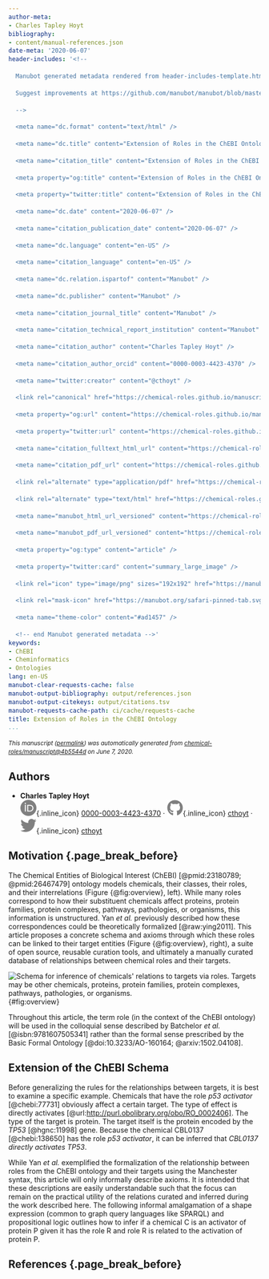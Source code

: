 ```yaml
---
author-meta:
- Charles Tapley Hoyt
bibliography:
- content/manual-references.json
date-meta: '2020-06-07'
header-includes: '<!--

  Manubot generated metadata rendered from header-includes-template.html.

  Suggest improvements at https://github.com/manubot/manubot/blob/master/manubot/process/header-includes-template.html

  -->

  <meta name="dc.format" content="text/html" />

  <meta name="dc.title" content="Extension of Roles in the ChEBI Ontology" />

  <meta name="citation_title" content="Extension of Roles in the ChEBI Ontology" />

  <meta property="og:title" content="Extension of Roles in the ChEBI Ontology" />

  <meta property="twitter:title" content="Extension of Roles in the ChEBI Ontology" />

  <meta name="dc.date" content="2020-06-07" />

  <meta name="citation_publication_date" content="2020-06-07" />

  <meta name="dc.language" content="en-US" />

  <meta name="citation_language" content="en-US" />

  <meta name="dc.relation.ispartof" content="Manubot" />

  <meta name="dc.publisher" content="Manubot" />

  <meta name="citation_journal_title" content="Manubot" />

  <meta name="citation_technical_report_institution" content="Manubot" />

  <meta name="citation_author" content="Charles Tapley Hoyt" />

  <meta name="citation_author_orcid" content="0000-0003-4423-4370" />

  <meta name="twitter:creator" content="@cthoyt" />

  <link rel="canonical" href="https://chemical-roles.github.io/manuscript/" />

  <meta property="og:url" content="https://chemical-roles.github.io/manuscript/" />

  <meta property="twitter:url" content="https://chemical-roles.github.io/manuscript/" />

  <meta name="citation_fulltext_html_url" content="https://chemical-roles.github.io/manuscript/" />

  <meta name="citation_pdf_url" content="https://chemical-roles.github.io/manuscript/manuscript.pdf" />

  <link rel="alternate" type="application/pdf" href="https://chemical-roles.github.io/manuscript/manuscript.pdf" />

  <link rel="alternate" type="text/html" href="https://chemical-roles.github.io/manuscript/v/4b5544dba2bb2f36728a31b744fc3f2001a48e76/" />

  <meta name="manubot_html_url_versioned" content="https://chemical-roles.github.io/manuscript/v/4b5544dba2bb2f36728a31b744fc3f2001a48e76/" />

  <meta name="manubot_pdf_url_versioned" content="https://chemical-roles.github.io/manuscript/v/4b5544dba2bb2f36728a31b744fc3f2001a48e76/manuscript.pdf" />

  <meta property="og:type" content="article" />

  <meta property="twitter:card" content="summary_large_image" />

  <link rel="icon" type="image/png" sizes="192x192" href="https://manubot.org/favicon-192x192.png" />

  <link rel="mask-icon" href="https://manubot.org/safari-pinned-tab.svg" color="#ad1457" />

  <meta name="theme-color" content="#ad1457" />

  <!-- end Manubot generated metadata -->'
keywords:
- ChEBI
- Cheminformatics
- Ontologies
lang: en-US
manubot-clear-requests-cache: false
manubot-output-bibliography: output/references.json
manubot-output-citekeys: output/citations.tsv
manubot-requests-cache-path: ci/cache/requests-cache
title: Extension of Roles in the ChEBI Ontology
...
```







<small><em>
This manuscript
([permalink](https://chemical-roles.github.io/manuscript/v/4b5544dba2bb2f36728a31b744fc3f2001a48e76/))
was automatically generated
from [chemical-roles/manuscript@4b5544d](https://github.com/chemical-roles/manuscript/tree/4b5544dba2bb2f36728a31b744fc3f2001a48e76)
on June 7, 2020.
</em></small>

## Authors



+ **Charles Tapley Hoyt**<br>
    ![ORCID icon](images/orcid.svg){.inline_icon}
    [0000-0003-4423-4370](https://orcid.org/0000-0003-4423-4370)
    · ![GitHub icon](images/github.svg){.inline_icon}
    [cthoyt](https://github.com/cthoyt)
    · ![Twitter icon](images/twitter.svg){.inline_icon}
    [cthoyt](https://twitter.com/cthoyt)<br>
  <small>
  </small>



## Motivation {.page_break_before}

The Chemical Entities of Biological Interest (ChEBI) [@pmid:23180789; @pmid:26467479] ontology models chemicals, their classes,
their roles, and their interrelations (Figure {@fig:overview}, left). While many roles correspond to how their
substituent chemicals affect proteins, protein families, protein complexes, pathways, pathologies, or organisms, this
information is unstructured. Yan *et al.* previously described how these correspondences could be theoretically
formalized [@raw:ying2011]. This article proposes a concrete schema and axioms through which these roles can be linked to their target
entities (Figure {@fig:overview}, right), a suite of open source, reusable curation tools, and ultimately a manually
curated database of relationships between chemical roles and their targets. 

![Schema for inference of chemicals' relations to targets via roles.
Targets may be other chemicals, proteins, protein families, protein
complexes, pathways, pathologies, or organisms.](images/overview.svg){#fig:overview}

Throughout this article, the term role (in the context of the ChEBI ontology) will be used in the colloquial sense
described by Batchelor *et al.* [@isbn:9781607505341] rather than the formal sense prescribed by the
Basic Formal Ontology [@doi:10.3233/AO-160164; @arxiv:1502.04108].


## Extension of the ChEBI Schema

Before generalizing the rules for the relationships between targets, it is best to examine a specific example.
Chemicals that have the role *p53 activator* [@chebi:77731] obviously affect a certain target.
The type of effect is directly activates [@url:http://purl.obolibrary.org/obo/RO_0002406]. The type of the target is protein.
The target itself is the protein encoded by the *TP53* [@hgnc:11998] gene.
Because the chemical CBL0137 [@chebi:138650] has the role *p53 activator*, it can be inferred that *CBL0137 directly activates TP53*. 

While Yan *et al.* exemplified the formalization of the relationship between roles from the ChEBI ontology and their targets using the Manchester syntax, this article will only informally describe axioms.
It is intended that these descriptions are easily understandable such that the focus can remain on the practical utility of the relations curated and inferred during the work described here.
The following informal amalgamation of a shape expression (common to graph query languages like SPARQL) and propositional logic outlines how to infer if a chemical C is an activator of protein P given it has the role R and role R is related to the activation of protein P.


## References {.page_break_before}

<!-- Explicitly insert bibliography here -->
<div id="refs"></div>
